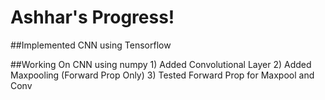 # Ashhar's Progress!

##Implemented CNN using Tensorflow

##Working On CNN using numpy 1) Added Convolutional Layer 2) Added Maxpooling (Forward Prop Only) 3) Tested Forward Prop for Maxpool and Conv
